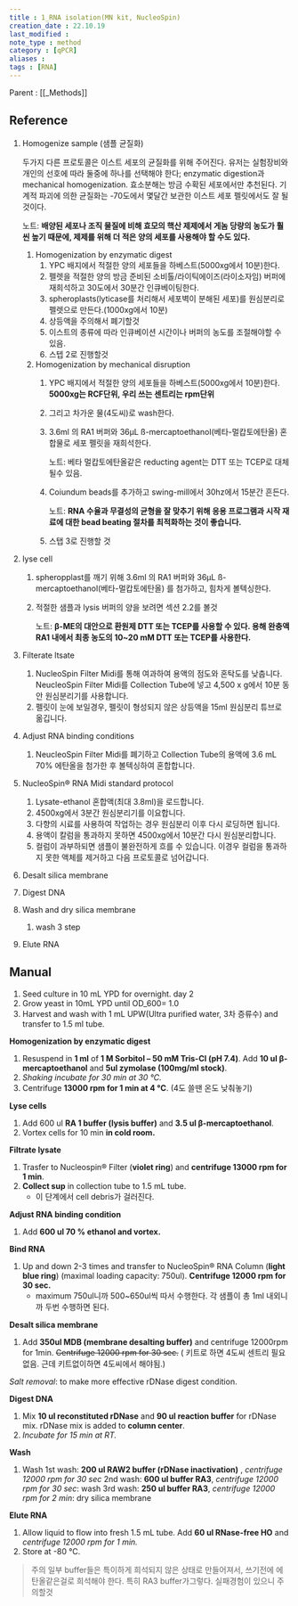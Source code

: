 ```yaml
---
title : 1_RNA isolation(MN kit, NucleoSpin)
creation_date : 22.10.19
last_modified :
note_type : method
category : [qPCR]
aliases : 
tags : [RNA]
---
```


Parent : [[_Methods]]

## Reference
1.  Homogenize sample (샘플 균질화)
    
    두가지 다른 프로토콜은 이스트 세포의 균질화를 위해 주어진다. 유저는 실험장비와 개인의 선호에 따라 둘중에 하나를 선택해야 한다; enzymatic digestion과 mechanical homogenization. 효소분해는 방금 수확된 세포에서만 추천된다. 기계적 파괴에 의한 균질화는 -70도에서 몇달간 보관한 이스트 세포 펠릿에서도 잘 될것이다.
    
    노트: **배양된 세포나 조직 물질에 비해 효모의 핵산 제제에서 게놈 당량의 농도가 훨씬 높기 때문에, 제제를 위해 더 적은 양의 세포를 사용해야 할 수도 있다.**
    
    1.  Homogenization by enzymatic digest
        1.  YPC 배지에서 적절한 양의 세포들을 하베스트(5000xg에서 10분)한다.
        2.  펠렛을 적절한 양의 방금 준비된 소비톨/라이틱에이즈(라이소자임) 버퍼에 재희석하고 30도에서 30분간 인큐베이팅한다.
        3.  spheroplasts(lyticase를 처리해서 세포벽이 분해된 세포)를 원심분리로 펠렛으로 만든다.(1000xg에서 10분)
        4.  상등액을 주의해서 폐기할것
        5.  이스트의 종류에 따라 인큐베이션 시간이나 버퍼의 농도를 조절해야할 수 있음.
        6.  스텝 2로 진행할것
    2.  Homogenization by mechanical disruption
        1.  YPC 배지에서 적절한 양의 세포들을 하베스트(5000xg에서 10분)한다. **5000xg는 RCF단위, 우리 쓰는 센트리는 rpm단위**
            
        2.  그리고 차가운 물(4도씨)로 wash한다.
            
        3.  3.6ml 의 RA1 버퍼와 36μL ß-mercaptoethanol(베타-멀캅토에탄올) 혼합물로 세포 펠릿을 재희석한다.
            
            노트: 베타 멀캅토에탄올같은 reducting agent는 DTT 또는 TCEP로 대체될수 있음.
            
        4.  Coiundum beads를 추가하고 swing-mill에서 30hz에서 15분간 흔든다.
            
            노트: **RNA 수율과 무결성의 균형을 잘 맞추기 위해 응용 프로그램과 시작 재료에 대한 bead beating 절차를 최적화하는 것이 좋습니다.**
            
        5.  스탭 3로 진행할 것
            
2.  lyse cell
    
    1.  spheropplast를 깨기 위해 3.6ml 의 RA1 버퍼와 36μL ß-mercaptoethanol(베타-멀캅토에탄올) 를 첨가하고, 힘차게 볼텍싱한다.
        
    2.  적절한 샘플과 lysis 버퍼의 양을 보려면 섹션 2.2를 볼것
        
        노트: **β-ME의 대안으로 환원제 DTT 또는 TCEP를 사용할 수 있다. 용해 완충액 RA1 내에서 최종 농도의 10~20 mM DTT 또는 TCEP를 사용한다.**
        
3.  Filterate ltsate
    
    1.  NucleoSpin Filter Midi를 통해 여과하여 용액의 점도와 혼탁도를 낮춥니다. NeucleoSpin Filter Midi를 Collection Tube에 넣고 4,500 x g에서 10분 동안 원심분리기를 사용합니다.
    2.  펠릿이 눈에 보일경우, 펠릿이 형성되지 않은 상등액을 15ml 원심분리 튜브로 옮깁니다.
4.  Adjust RNA binding conditions
    
    1.  NeucleoSpin Filter Midi를 폐기하고 Collection Tube의 용액에 3.6 mL 70% 에탄올을 첨가한 후 볼텍싱하여 혼합합니다.
5.  NucleoSpin® RNA Midi standard protocol
    
    1.  Lysate-ethanol 혼합액(최대 3.8ml)을 로드합니다.
    2.  4500xg에서 3분간 원심분리기를 이요합니다.
    3.  다향의 시료를 사용하여 작업하는 경우 원심분리 이후 다시 로딩하면 됩니다.
    4.  용액이 칼럼을 통과하지 못하면 4500xg에서 10분간 다시 원심분리합니다.
    5.  컬럼이 과부하되면 샘플이 불완전하게 흐를 수 있습니다. 이경우 컬럼을 통과하지 못한 액체를 제거하고 다음 프로토콜로 넘어갑니다.
6.  Desalt silica membrane
    
7.  Digest DNA
    
8.  Wash and dry silica membrane
    
    1.  wash 3 step
9.  Elute RNA


## Manual
1. Seed culture in 10 mL YPD for overnight.
day 2
1. Grow yeast in 10mL YPD until OD_600= 1.0
2. Harvest and wash with 1 mL UPW(Ultra purified water, 3차 증류수) and transfer to 1.5 ml tube.

**Homogenization by enzymatic digest**

1.  Resuspend in **1 ml** of **1 M Sorbitol – 50 mM Tris-Cl (pH 7.4)**. Add **10 ul β-mercaptoethanol** and **5ul zymolase (100mg/ml stock)**.
2.  _Shaking incubate for 30 min at 30 °C._
3.  Centrifuge **13000 rpm for 1 min at 4 °C**. (4도 쓸땐 온도 낮춰놓기)

**Lyse cells**

1.  Add 600 ul **RA 1 buffer (lysis buffer)** and **3.5 ul β-mercaptoethanol**.
2.  Vortex cells for 10 min **in cold room.**

**Filtrate lysate**

1.  Trasfer to Nucleospin® Filter (**violet ring**) and **centrifuge 13000 rpm for 1 min**.
2.  **Collect sup** in collection tube to 1.5 mL tube.
    -   이 단계에서 cell debris가 걸러진다.

**Adjust RNA binding condition**
1.  Add **600 ul 70 % ethanol and vortex.**

**Bind RNA**
1.  Up and down 2-3 times and transfer to NucleoSpin® RNA Column (**light blue ring**) (maximal loading capacity: 750ul). **Centrifuge 12000 rpm for 30 sec.**
    -   maximum 750ul니까 500~650ul씩 따서 수행한다. 각 샘플이 총 1ml 내외니까 두번 수행하면 된다.

**Desalt silica membrane**
1.  Add **350ul MDB (membrane desalting buffer)** and centrifuge 12000rpm for 1min. ~~Centrifuge 12000 rpm for 30 sec.~~ ( 키트로 하면 4도씨 센트리 필요없음. 근데 키트없이하면 4도씨에서 해야됨.)

_Salt removal_: to make more effective rDNase digest condition.

**Digest DNA**
1.  Mix **10 ul reconstituted rDNase** and **90 ul reaction buffer** for rDNase mix. rDNase mix is added to **column center**.
2.  _Incubate for 15 min at RT._

**Wash**
1.  Wash
1st wash: **200 ul RAW2 buffer (**rDNase inactivation**)** , _centrifuge 12000 rpm for 30 sec_
2nd wash: **600 ul buffer RA3**, _centrifuge 12000 rpm for 30 sec_: wash
3rd wash: **250 ul buffer RA3**, _centrifuge 12000 rpm for 2 min_: dry silica membrane

**Elute RNA**
1.  Allow liquid to flow into fresh 1.5 mL tube. Add **60 ul RNase-free HO** and _centrifuge 12000 rpm for 1 min._
2.  Store at -80 °C.


>주의
>일부 buffer들은 특이하게 희석되지 않은 상태로 만들어져서, 쓰기전에 에탄올같은걸로 희석해야 한다.
>특히 RA3 buffer가그렇다.
>실패경험이 있으니 주의할것